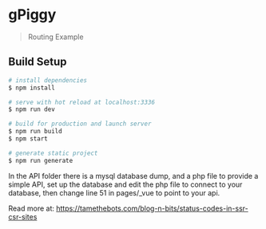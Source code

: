 # gPiggy

> Routing Example

## Build Setup

``` bash
# install dependencies
$ npm install

# serve with hot reload at localhost:3336
$ npm run dev

# build for production and launch server
$ npm run build
$ npm start

# generate static project
$ npm run generate
```

In the API folder there is a mysql database dump, and a php file to provide a simple API, set up the database and edit the php file to connect to your database, then change line 51 in pages/_vue to point to your api.

Read more at: https://tamethebots.com/blog-n-bits/status-codes-in-ssr-csr-sites
